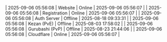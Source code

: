 | 2025-09-06 05:56:08 | Website | Online | 2025-09-06 05:56:07 |
| 2025-09-06 05:56:08 | Registration | Online | 2025-09-06 05:56:07 |
| 2025-09-06 05:56:08 | Auth Server | Offline | 2025-08-18 09:33:31 |
| 2025-09-06 05:56:08 | Kezan (PvE) | Offline | 2025-08-03 17:58:02 |
| 2025-09-06 05:56:08 | Gurubashi (PvP) | Offline | 2025-08-23 21:44:06 |
| 2025-09-06 05:56:08 | Cloudflare | Online | 2025-09-06 05:56:07 |
